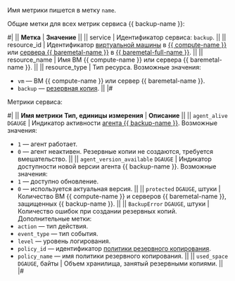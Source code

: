 Имя метрики пишется в метку `name`.

Общие метки для всех метрик сервиса {{ backup-name }}:

#|
|| **Метка** | **Значение** ||
|| service | Идентификатор сервиса: `backup`. ||
|| resource_id | Идентификатор [виртуальной машины](../../../compute/concepts/vm.md) в [{{ compute-name }}](../../../compute/) или [сервера {{ baremetal-name }}](../../../baremetal/concepts/servers.md) в [{{ baremetal-full-name }}](../../../baremetal/). ||
|| resource_name | Имя ВМ {{ compute-name }} или сервера {{ baremetal-name }}. ||
|| resource_type | Тип ресурса. Возможные значения:
* `vm` — ВМ {{ compute-name }} или сервер {{ baremetal-name }}.
* `backup` — [резервная копия](../../../backup/concepts/backup.md). ||
|#

Метрики сервиса:

#|
|| **Имя метрики**
**Тип, единицы измерения** | **Описание** ||
|| `agent_alive`
`DGAUGE` | Индикатор активности [агента {{ backup-name }}](../../../backup/concepts/agent.md). Возможные значения:
* `1` — агент работает.
* `0` — агент неактивен. Резервные копии не создаются, требуется вмешательство. ||
|| `agent_version_available`
`DGAUGE` | Индикатор доступности новой версии агента {{ backup-name }}. Возможные значения:
* `1` — доступно обновление.
* `0` — используется актуальная версия. ||
|| `protected`
`DGAUGE`, штуки | Количество ВМ {{ compute-name }} и серверов {{ baremetal-name }}, защищенных {{ backup-name }}. ||
|| `BackupError`
`DGAUGE`, штуки | Количество ошибок при создании резервных копий. Дополнительные метки:
* `action` — тип действия.
* `event_type` — тип события.
* `level` — уровень логирования.
* `policy_id` — идентификатор [политики резервного копирования](../../../backup/concepts/policy.md).
* `policy_name` — имя политики резервного копирования. ||
|| `used_space`
`DGAUGE`, байты | Объем хранилища, занятый резервными копиями. ||
|#